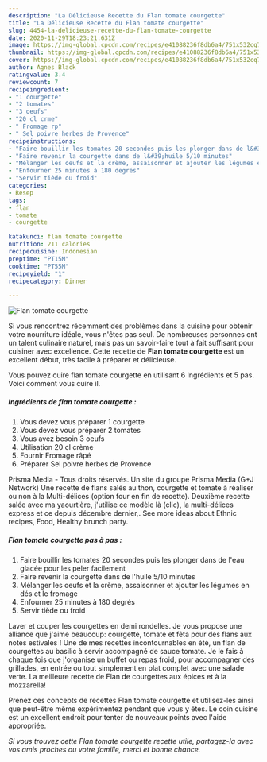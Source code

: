 ```yaml
---
description: "La Délicieuse Recette du Flan tomate courgette"
title: "La Délicieuse Recette du Flan tomate courgette"
slug: 4454-la-delicieuse-recette-du-flan-tomate-courgette
date: 2020-11-29T18:23:21.631Z
image: https://img-global.cpcdn.com/recipes/e41088236f8db6a4/751x532cq70/flan-tomate-courgette-photo-principale-de-la-recette.jpg
thumbnail: https://img-global.cpcdn.com/recipes/e41088236f8db6a4/751x532cq70/flan-tomate-courgette-photo-principale-de-la-recette.jpg
cover: https://img-global.cpcdn.com/recipes/e41088236f8db6a4/751x532cq70/flan-tomate-courgette-photo-principale-de-la-recette.jpg
author: Agnes Black
ratingvalue: 3.4
reviewcount: 7
recipeingredient:
- "1 courgette"
- "2 tomates"
- "3 oeufs"
- "20 cl crme"
- " Fromage rp"
- " Sel poivre herbes de Provence"
recipeinstructions:
- "Faire bouillir les tomates 20 secondes puis les plonger dans de l&#39;eau glacée pour les peler facilement"
- "Faire revenir la courgette dans de l&#39;huile 5/10 minutes"
- "Mélanger les oeufs et la crème, assaisonner et ajouter les légumes en dés et le fromage"
- "Enfourner 25 minutes à 180 degrés"
- "Servir tiède ou froid"
categories:
- Resep
tags:
- flan
- tomate
- courgette

katakunci: flan tomate courgette 
nutrition: 211 calories
recipecuisine: Indonesian
preptime: "PT15M"
cooktime: "PT55M"
recipeyield: "1"
recipecategory: Dinner

---
```



![Flan tomate courgette](https://img-global.cpcdn.com/recipes/e41088236f8db6a4/751x532cq70/flan-tomate-courgette-photo-principale-de-la-recette.jpg)

Si vous rencontrez récemment des problèmes dans la cuisine pour obtenir votre nourriture idéale, vous n'êtes pas seul. De nombreuses personnes ont un talent culinaire naturel, mais pas un savoir-faire tout à fait suffisant pour cuisiner avec excellence. Cette recette de <strong> Flan tomate courgette </strong> est un excellent début, très facile à préparer et délicieuse.

<!--inarticleads1-->

Vous pouvez cuire flan tomate courgette en utilisant 6 Ingrédients et 5 pas. Voici comment vous cuire il.

##### Ingrédients de flan tomate courgette :

1. Vous devez vous préparer 1 courgette
1. Vous devez vous préparer 2 tomates
1. Vous avez besoin 3 oeufs
1. Utilisation 20 cl crème
1. Fournir  Fromage râpé
1. Préparer  Sel poivre herbes de Provence


Prisma Media - Tous droits réservés. Un site du groupe Prisma Media (G+J Network) Une recette de flans salés au thon, courgette et tomate à réaliser ou non à la Multi-délices (option four en fin de recette). Deuxième recette salée avec ma yaourtière, j&#39;utilise ce modèle là (clic), la multi-délices express et ce depuis décembre dernier,. See more ideas about Ethnic recipes, Food, Healthy brunch party. 

<!--inarticleads2-->

##### Flan tomate courgette pas à pas :

1. Faire bouillir les tomates 20 secondes puis les plonger dans de l&#39;eau glacée pour les peler facilement
1. Faire revenir la courgette dans de l&#39;huile 5/10 minutes
1. Mélanger les oeufs et la crème, assaisonner et ajouter les légumes en dés et le fromage
1. Enfourner 25 minutes à 180 degrés
1. Servir tiède ou froid


Laver et couper les courgettes en demi rondelles. Je vous propose une alliance que j&#39;aime beaucoup: courgette, tomate et fêta pour des flans aux notes estivales ! Une de mes recettes incontournables en été, un flan de courgettes au basilic à servir accompagné de sauce tomate. Je le fais à chaque fois que j&#39;organise un buffet ou repas froid, pour accompagner des grillades, en entrée ou tout simplement en plat complet avec une salade verte. La meilleure recette de Flan de courgettes aux épices et à la mozzarella! 

<!--inarticleads1-->

<p>
Prenez ces concepts de recettes Flan tomate courgette et utilisez-les ainsi que peut-être même expérimentez pendant que vous y êtes. Le coin cuisine est un excellent endroit pour tenter de nouveaux points avec l'aide appropriée.
</p>

<p>
<i>Si vous trouvez cette Flan tomate courgette recette utile, partagez-la avec vos amis proches ou votre famille, merci et bonne chance.</i>
</p>
